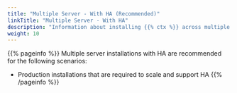 ```yaml
---
title: "Multiple Server - With HA (Recommended)"
linkTitle: "Multiple Server - With HA"
description: "Information about installing {{% ctx %}} across multiple on-premise servers with high availability (HA), including: information about components, supported architectures, server requirements, pre-installation steps and installation instructions."
weight: 10
---
```


{{% pageinfo %}}
Multiple server installations with HA are recommended for the following scenarios:

* Production installations that are required to scale and support HA
{{% /pageinfo %}}
